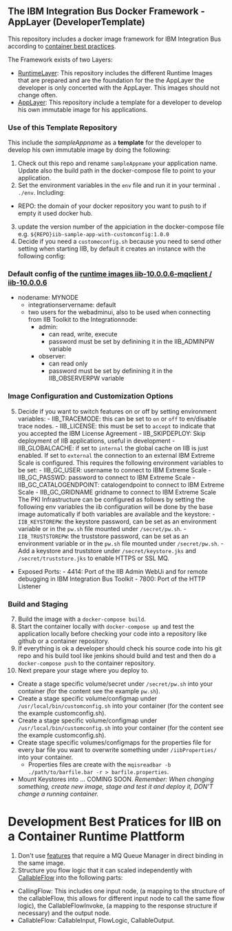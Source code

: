 ## The IBM Integration Bus Docker Framework - AppLayer (DeveloperTemplate)
This repository includes a docker image framework for IBM Integration Bus according to [container best practices](http://developers.redhat.com/blog/2016/02/24/10-things-to-avoid-in-docker-containers/).

The Framework exists of two Layers:
  - [RuntimeLayer](https://github.com/dennisseidel/iib-bestpractice-runtimes): This repository includes the different Runtime Images that are prepared and are the foundation for the the AppLayer the developer is only concerted with the AppLayer. This images should not change often.
  - [AppLayer](https://github.com/dennisseidel/iib-bestpractice-applications-template): This repository include a template for a developer to develop his own immutable image for his applications.



### Use of this Template Repository

This include the *sampleAppname* as a **template** for the developer to develop his own immutable image by doing the following:

1. Check out this repo and rename `sampleAppname` your application name. Update also the build path in the docker-compose file to point to your application.
2. Set the environment variables in the `env` file and run it in your terminal `. ./env`. Including:
  - REPO: the domain of your docker repository you want to push to if empty it used docker hub.
3. update the version number of the appiciation in the docker-compose file e.g. `${REPO}iib-sample-app-with-customconfig:1.0.0`
4. Decide if you need a `customeconfig.sh` because you need to send other setting when starting IIB, by default it creates an instance with the following config:

### Default config of the [runtime images iib-10.0.0.6-mqclient / iib-10.0.0.6](https://github.com/dennisseidel/iib-bestpractice-runtimes)
  - nodename: MYNODE
	- integrationservername: default
	- two users for the webadminui, also to be used when connecting from IIB Toolkit to the Integrationnode:
		- admin:
			- can read, write, execute
			- password must be set by definining it in the IIB_ADMINPW variable
		- observer:
			- can read only
			- password must be set by definining it in the IIB_OBSERVERPW variable

### Image Configuration and Customization Options

5. Decide if you want to switch features on or off by setting environment variables:
		- IIB_TRACEMODE: this can be set to `on` or `off` to en/disable trace nodes.
		- IIB_LICENSE: this must be set to `accept` to indicate that you accepted the IBM License Agreement
		- IIB_SKIPDEPLOY: Skip deployment of IIB applications, useful in development
		- IIB_GLOBALCACHE: if set to `internal` the global cache on IIB is just enabled. If set to `external` the connection to an external IBM Extreme Scale is configured. This requires the following environment variables to be set:
			- IIB_GC_USER: username to connect to IBM Extreme Scale
			- IIB_GC_PASSWD: password to connect to IBM Extreme Scale
			- IIB_GC_CATALOGENDPOINT: catalogendpoint to connect to IBM Extreme Scale
			- IIB_GC_GRIDNAME gridname to connect to IBM Extreme Scale
		The PKI Infrastructure can be configured as follows by setting the following env variables the iib configuration will be done by the base image automatically if both variables are available and the keystore:
			- `IIB_KEYSTOREPW`: the keystore password, can be set as an environment variable or in the `pw.sh` file mounted under `/secret/pw.sh`.
			- `IIB_TRUSTSTOREPW`: the truststore password, can be set as an environment variable or in the `pw.sh` file mounted under `/secret/pw.sh`.
			- Add a keystore and truststore under `/secret/keystore.jks` and `/secret/truststore.jks` to enable HTTPS or SSL MQ.
- Exposed Ports:
		- 4414: Port of the IIB Admin WebUi and for remote debugging in IBM Integration Bus Toolkit
		- 7800: Port of the HTTP Listener


### Build and Staging
7. Build the image with a `docker-compose build`.
8. Start the container locally with `docker-compose up` and test the application locally before checking your code into a
repository like github or a container repository.
9. If everything is ok a developer should check his source code into his git repo and his build tool like jenkins should build
and test and then do a `docker-compose push` to the container repository.
10. Next prepare your stage where you deploy to.
  - Create a stage specific volume/secret under `/secret/pw.sh` into your container (for the content see the example `pw.sh`).
  - Create a stage specific volume/configmap under `/usr/local/bin/customconfig.sh` into your container (for the content see the example customconfig.sh).
  - Create a stage specific volume/configmap under `/usr/local/bin/customconfig.sh` into your container (for the content see the example customconfig.sh).
  - Create stage specific volumes/configmaps for the properties file for every bar file you want to overwrite something under `/iibProperties/` into your container.
    - Properties files are create with the `mqisreadbar -b ./path/to/barfile.bar -r > barfile.properties`.
  - Mount Keystores into ... COMING SOON.
*Remember: When changing something, create new image, stage and test it and deploy it, DON'T change a running container.*

# Development Best Pratices for IIB on a Container Runtime Plattform
1. Don't use [features](http://www.ibm.com/support/knowledgecenter/en/SSMKHH_10.0.0/com.ibm.etools.mft.doc/ah09088_.htm) that require a MQ Queue Manager in direct binding in the same image.
2. Structure you flow logic that it can scaled independently with [CallableFlow](http://www.ibm.com/support/knowledgecenter/SSMKHH_10.0.0/com.ibm.iib.cloud.doc/cl00029_.htm) into the following parts:
  - CallingFlow: This includes one input node, (a mapping to the structure of the callableFlow, this allows for different input node to call the same flow logic), the CallableFlowInvoke, (a mapping to the response structure if necessary) and the output node.
  - CallableFlow: CallableInput, FlowLogic, CallableOutput.  
